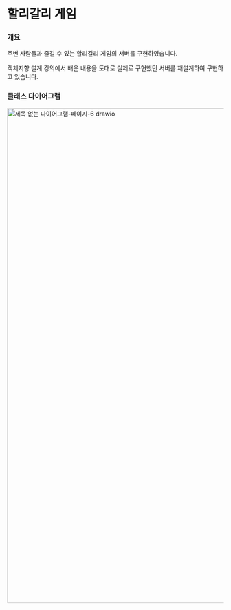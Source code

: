 # 할리갈리 게임


### 개요

주변 사람들과 즐길 수 있는 할리갈리 게임의 서버를 구현하였습니다.

객체지향 설계 강의에서 배운 내용을 토대로 실제로 구현했던 서버를 재설계하여 구현하고 있습니다.


### 클래스 다이어그램

<img width="1449" height="1150" alt="제목 없는 다이어그램-페이지-6 drawio" src="https://github.com/user-attachments/assets/9a0551c5-b5f2-4da5-a10d-d7cc903831a3" />
